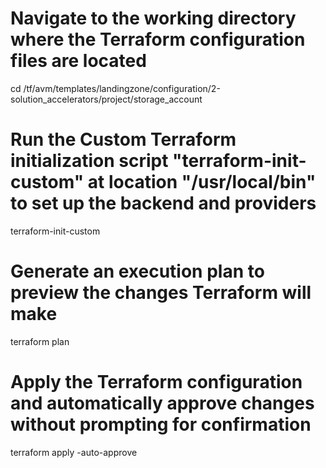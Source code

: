 # Navigate to the working directory where the Terraform configuration files are located
cd /tf/avm/templates/landingzone/configuration/2-solution_accelerators/project/storage_account

# Run the Custom Terraform initialization script "terraform-init-custom" at location "/usr/local/bin" to set up the backend and providers
terraform-init-custom

# Generate an execution plan to preview the changes Terraform will make
terraform plan

# Apply the Terraform configuration and automatically approve changes without prompting for confirmation
terraform apply -auto-approve



